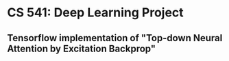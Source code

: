 # CS 541: Deep Learning Project
## Tensorflow implementation of "Top-down Neural Attention by Excitation Backprop"
